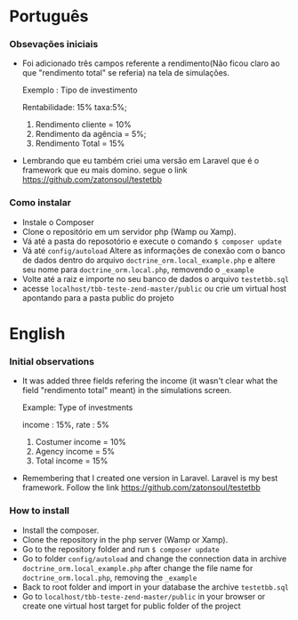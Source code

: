 # Português


### Obsevações iniciais
- Foi adicionado três campos referente a rendimento(Não ficou claro ao que "rendimento total" se referia) na tela de simulações.

	Exemplo : Tipo de investimento

	Rentabilidade: 15%
	taxa:5%;

	1. Rendimento cliente = 10%
	2. Rendimento da agência = 5%;
	3. Rendimento Total = 15%

- Lembrando que eu também criei uma versão em Laravel que é o framework que eu mais domino. segue o link https://github.com/zatonsoul/testetbb

### Como instalar
- Instale o Composer
- Clone o repositório em um servidor php (Wamp ou Xamp).
- Vá até a pasta do reposotório e execute o comando ```$ composer update ```
- Vá até ```config/autoload``` Altere as informações de conexão com o banco de dados dentro do arquivo ```doctrine_orm.local_example.php``` e altere seu nome para ```doctrine_orm.local.php```, removendo o ```_example```
- Volte até a raiz e importe no seu banco de dados o arquivo ```testetbb.sql```
- acesse ```localhost/tbb-teste-zend-master/public``` ou crie um virtual host apontando para a pasta public do projeto

# English
### Initial observations
- It was added three fields refering the income (it wasn't clear what the field "rendimento total" meant) in the simulations screen.

	Example: Type of investments
    
    income : 15%, rate : 5%
    
    1. Costumer income = 10%
    2. Agency income = 5%
    3. Total income = 15%
 
 - Remembering that I created one version in Laravel. Laravel is my best framework. Follow the link https://github.com/zatonsoul/testetbb

### How to install
- Install the composer.
- Clone the repository in the php server (Wamp or Xamp).
- Go to the repository folder and run ```$ composer update ```
- Go to folder ```config/autoload``` and change the connection data in archive ```doctrine_orm.local_example.php``` after change the file name for ```doctrine_orm.local.php```, removing the ```_example```
- Back to root folder and import in your database the archive ```testetbb.sql```
- Go to ```localhost/tbb-teste-zend-master/public``` in your browser or create one virtual host target for public folder of the project
